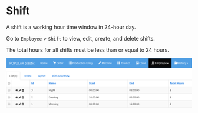 # Shift

A shift is a working hour time window in 24-hour day.

Go to `Employee` > `Shift` to view, edit, create, and delete shifts.

The total hours for all shifts must be less than or equal to 24 hours.

![](img/shifts.png)

